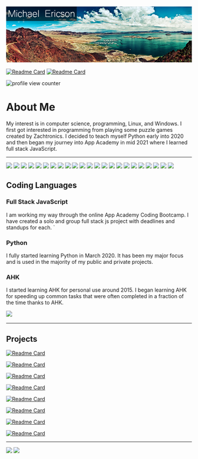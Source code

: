 ![I am Michael Ericson](https://raw.githubusercontent.com/Concrete18/Concrete18/master/header2.png)

[![Readme Card](https://img.shields.io/badge/Gmail-D14836?style=for-the-badge&logo=gmail&logoColor=white)](mailto:Michael.Ericson19@gmail.com)
[![Readme Card](https://img.shields.io/badge/LinkedIn-0077B5?style=for-the-badge&logo=linkedin&logoColor=white)](https://www.linkedin.com/in/michaelericson1/)

<img src='https://komarev.com/ghpvc/?username=Concrete18&color=blueviolet' alt='profile view counter' title='profile view counter'>

# About Me

My interest is in computer science, programming, Linux, and Windows. I first got interested in programming from playing some puzzle games created by Zachtronics. I decided to teach myself Python early into 2020 and then began my journey into App Academy in mid 2021 where I learned full stack JavaScript.

---

<p>
    <!-- Badges Link https://github.com/alexandresanlim/Badges4-README.md-Profile -->
    <!-- languages -->
    <img src="https://img.shields.io/badge/JavaScript-323330?style=for-the-badge&logo=javascript&logoColor=F7DF1E" />
    <img src="https://img.shields.io/badge/Python-3776AB?style=for-the-badge&logo=python&logoColor=white" />
    <img src="https://img.shields.io/badge/CSS3-1572B6?style=for-the-badge&logo=css3&logoColor=white" />
    <img src="https://img.shields.io/badge/HTML5-E34F26?style=for-the-badge&logo=html5&logoColor=white" />
    <img src="https://img.shields.io/badge/json-5E5C5C?style=for-the-badge&logo=json&logoColor=white" />
    <!-- Frameworks -->
    <img src="https://img.shields.io/badge/Node.js-339933?style=for-the-badge&logo=nodedotjs&logoColor=white" />
    <img src="https://img.shields.io/badge/npm-CB3837?style=for-the-badge&logo=npm&logoColor=white" />
    <img src="https://img.shields.io/badge/React-20232A?style=for-the-badge&logo=react&logoColor=61DAFB" />
    <img src="https://img.shields.io/badge/Redux-593D88?style=for-the-badge&logo=redux&logoColor=white" />
    <img src="https://img.shields.io/badge/Express.js-000000?style=for-the-badge&logo=express&logoColor=white" />
    <img src="https://img.shields.io/badge/Jest-C21325?style=for-the-badge&logo=jest&logoColor=white" />
    <!-- <img src="https://img.shields.io/badge/Flask-000000?style=for-the-badge&logo=flask&logoColor=white" /> -->
    <img src="https://img.shields.io/badge/Git-F05032?style=for-the-badge&logo=git&logoColor=white" />
    <!-- <img src="https://img.shields.io/badge/Docker-2CA5E0?style=for-the-badge&logo=docker&logoColor=white" /> -->
    <img src="https://img.shields.io/badge/Postman-FF6C37?style=for-the-badge&logo=Postman&logoColor=white" />
    <img src="https://img.shields.io/badge/JWT-000000?style=for-the-badge&logo=JSON%20web%20tokens&logoColor=white" />
    <!-- cloud -->
    <img src="https://img.shields.io/badge/Heroku-430098?style=for-the-badge&logo=heroku&logoColor=white" />
    <!-- os -->
    <img src="https://img.shields.io/badge/Windows-0078D6?style=for-the-badge&logo=windows&logoColor=white" />
    <img src="https://img.shields.io/badge/Linux-FCC624?style=for-the-badge&logo=linux&logoColor=black" />
    <!-- ide -->
    <img src="https://img.shields.io/badge/Visual_Studio_Code-0078D4?style=for-the-badge&logo=visual%20studio%20code&logoColor=white" />
    <!-- misc -->
    <img src="https://img.shields.io/badge/Raspberry%20Pi-A22846?style=for-the-badge&logo=Raspberry%20Pi&logoColor=white" />
    <img src="https://img.shields.io/badge/gimp-5C5543?style=for-the-badge&logo=gimp&logoColor=white" />
    <img src="https://img.shields.io/badge/Adobe%20Photoshop-31A8FF?style=for-the-badge&logo=Adobe%20Photoshop&logoColor=black" />
    <img src="https://img.shields.io/badge/GNU%20Bash-4EAA25?style=for-the-badge&logo=GNU%20Bash&logoColor=white" />
    <img src="https://img.shields.io/badge/windows%20terminal-4D4D4D?style=for-the-badge&logo=windows%20terminal&logoColor=white" />
<p/>

## Coding Languages

### Full Stack JavaScript

I am working my way through the online App Academy Coding Bootcamp. I have created a solo and group full stack js project with deadlines and standups for each.
`

### Python

I fully started learning Python in March 2020. It has been my major focus and is used in the majority of my public and private projects.

### AHK

I started learning AHK for personal use around 2015.
I began learning AHK for speeding up common tasks that were often completed in a fraction of the time thanks to AHK.

<img src="https://github-readme-stats.vercel.app/api/top-langs/?username=Concrete18" />

---

## Projects

[![Readme Card](https://github-readme-stats.vercel.app/api/pin/?username=Concrete18&repo=Feedly-Clone)](https://github.com/Concrete18/Feedly-Clone)

[![Readme Card](https://github-readme-stats.vercel.app/api/pin/?username=Concrete18&repo=Clickr-clone-of-Flickr)](https://github.com/Concrete18/Clickr-clone-of-Flickr)

[![Readme Card](https://github-readme-stats.vercel.app/api/pin/?username=Concrete18&repo=Good-Games-1-week-Group-Project)](https://github.com/Concrete18/Good-Games-1-week-Group-Project)

[![Readme Card](https://github-readme-stats.vercel.app/api/pin/?username=Concrete18&repo=Game-Save-Manager)](https://github.com/Concrete18/Game-Save-Manager)

[![Readme Card](https://github-readme-stats.vercel.app/api/pin/?username=Concrete18&repo=Auto-Folder-Cleaner)](https://github.com/Concrete18/Auto-Folder-Cleaner)

[![Readme Card](https://github-readme-stats.vercel.app/api/pin/?username=Concrete18&repo=Config-Auto-Backup)](https://github.com/Concrete18/Config-Auto-Backup)

[![Readme Card](https://github-readme-stats.vercel.app/api/pin/?username=Concrete18&repo=Virtual-Assistant)](https://github.com/Concrete18/Virtual-Assistant)

[![Readme Card](https://github-readme-stats.vercel.app/api/pin/?username=Concrete18&repo=Home-Control-Interface)](https://github.com/Concrete18/Home-Control-Interface)

---

<img src="https://github-readme-stats.vercel.app/api?username=Concrete18" />
<img src="https://github-readme-streak-stats.herokuapp.com/?user=Concrete18" />
